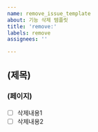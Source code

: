 ```yaml
---
name: remove_issue_template
about: 기능 삭제 템플릿
title: 'remove:'
labels: remove
assignees: ''

---
```


## (제목)
### (페이지)
- [ ] 삭제내용1
- [ ] 삭제내용2
